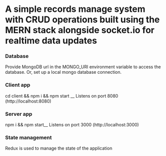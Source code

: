 # A simple records manage system with CRUD operations built using the MERN stack alongside socket.io for realtime data updates

### Database
Provide MongoDB url in the MONGO_URI environment variable to access the database. Or, set up a local mongo database connection.

### Client app
cd client && npm i && npm start __
Listens on port 8080 (http://localhost:8080)

### Server app
npm i && npm start__
Listens on port 3000 (http://localhost:3000)

### State management
Redux is used to manage the state of the application


